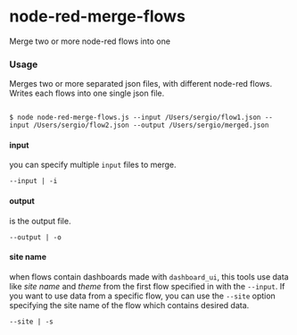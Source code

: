 # node-red-merge-flows
Merge two or more node-red flows into one


### Usage

Merges two or more separated json files, with different node-red flows. Writes each flows into one single json file.

```shell

$ node node-red-merge-flows.js --input /Users/sergio/flow1.json --input /Users/sergio/flow2.json --output /Users/sergio/merged.json

```

#### input
you can specify multiple `input` files to merge.

```shell
--input | -i
```

#### output
is the output file.

```shell
--output | -o
```

#### site name
when flows contain dashboards made with `dashboard_ui`, this tools use data like _site name_ and _theme_ from the first flow specified in with the `--input`. If you want to use data from a specific flow, you can use the `--site` option specifying the site name of the flow which contains desired data.
```shell
--site | -s
```
